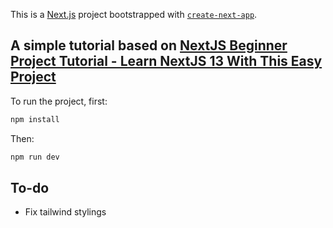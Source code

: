 This is a [Next.js](https://nextjs.org/) project bootstrapped with [`create-next-app`](https://github.com/vercel/next.js/tree/canary/packages/create-next-app).

## A simple tutorial based on [NextJS Beginner Project Tutorial - Learn NextJS 13 With This Easy Project](https://www.youtube.com/watch?v=PtDIVU_tlo0)
To run the project, first:
```bash
npm install
```
Then:
```bash
npm run dev
```

## To-do
- Fix tailwind stylings
